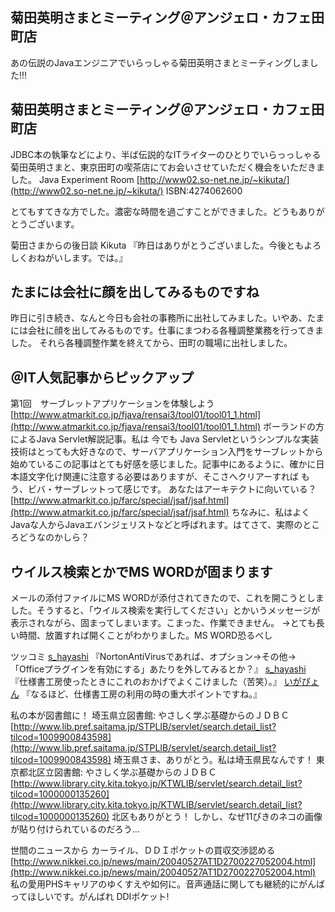 ## 菊田英明さまとミーティング＠アンジェロ・カフェ田町店

あの伝説のJavaエンジニアでいらっしゃる菊田英明さまとミーティングしました!!!






## 菊田英明さまとミーティング＠アンジェロ・カフェ田町店


JDBC本の執筆などにより、半ば伝説的なITライターのひとりでいらっっしゃる菊田英明さまと、東京田町の喫茶店にてお会いさせていただく機会をいただきました。
Java Experiment Room
  [http://www02.so-net.ne.jp/~kikuta/](http://www02.so-net.ne.jp/~kikuta/)
  ISBN:4274062600


とてもすてきな方でした。濃密な時間を過ごすことができました。どうもありがとうございます。

菊田さまからの後日談
Kikuta 
『昨日はありがとうございました。今後ともよろしくおねがいします。では。』


## たまには会社に顔を出してみるものですね


昨日に引き続き、なんと今日も会社の事務所に出社してみました。いやあ、たまには会社に顔を出してみるものです。仕事にまつわる各種調整業務を行ってきました。
それら各種調整作業を終えてから、田町の職場に出社しました。

## ＠IT人気記事からピックアップ

第1回　サーブレットアプリケーションを体験しよう
  [http://www.atmarkit.co.jp/fjava/rensai3/tool01/tool01_1.html](http://www.atmarkit.co.jp/fjava/rensai3/tool01/tool01_1.html)
  ボーランドの方によるJava Servlet解説記事。私は 今でも Java Servletというシンプルな実装技術はとっても大好きなので、サーバアプリケーション入門をサーブレットから始めているこの記事はとても好感を感じました。記事中にあるように、確かに日本語文字化け関連に注意する必要はありますが、そこさへクリアーすれば
  もう、ビバ・サーブレットって感じです。
  あなたはアーキテクトに向いている？
  [http://www.atmarkit.co.jp/farc/special/jsaf/jsaf.html](http://www.atmarkit.co.jp/farc/special/jsaf/jsaf.html)
  ちなみに、私はよくJavaな人からJavaエバンジェリストなどと呼ばれます。はてさて、実際のところどうなのかしら？


## ウイルス検索とかでMS WORDが固まります


メールの添付ファイルにMS WORDが添付されてきたので、これを開こうとしました。そうすると、「ウイルス検索を実行してください」とかいうメッセージが表示されながら、固まってしまいます。こまった、作業できません。
→とても長い時間、放置すれば開くことがわかりました。MS WORD恐るべし

ツッコミ
[s_hayashi](http://d.hatena.ne.jp/s_hayashi/) 
『NortonAntiVirusであれば、オプション→その他→「Officeプラグインを有効にする」あたりを外してみるとか？』
  [s_hayashi](http://d.hatena.ne.jp/s_hayashi/) 『仕様書工房使ったときにこれのおかげでよくこけました（苦笑）。』
  [いがぴょん](http://www.igapyon.jp/igapyon/diary/memo/memoigapyon.html) 『なるほど、仕様書工房の利用の時の重大ポイントですね。』

私の本が図書館に！
埼玉県立図書館: やさしく学ぶ基礎からのＪＤＢＣ
  [http://www.lib.pref.saitama.jp/STPLIB/servlet/search.detail_list?tilcod=1009900843598](http://www.lib.pref.saitama.jp/STPLIB/servlet/search.detail_list?tilcod=1009900843598)
  埼玉県さま、ありがとう。私は埼玉県民なんです！
  東京都北区立図書館: やさしく学ぶ基礎からのＪＤＢＣ
  [http://www.library.city.kita.tokyo.jp/KTWLIB/servlet/search.detail_list?tilcod=1000000135260](http://www.library.city.kita.tokyo.jp/KTWLIB/servlet/search.detail_list?tilcod=1000000135260)
  北区もありがとう！ しかし、なぜ11ぴきのネコの画像が貼り付けられているのだろう…

世間のニュースから
カーライル、ＤＤＩポケットの買収交渉認める
  [http://www.nikkei.co.jp/news/main/20040527AT1D2700227052004.html](http://www.nikkei.co.jp/news/main/20040527AT1D2700227052004.html)
  私の愛用PHSキャリアのゆくすえや如何に。音声通話に関しても継続的にがんばってほしいです。がんばれ
  DDIポケット!
